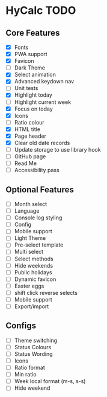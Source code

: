 # HyCalc TODO

## Core Features

 - [x] Fonts
 - [x] PWA support
 - [x] Favicon
 - [ ] Dark Theme
 - [x] Select animation
 - [x] Advanced keydown nav
 - [ ] Unit tests
 - [x] Highlight today
 - [ ] Highlight current week
 - [x] Focus on today
 - [x] Icons
 - [ ] Ratio colour
 - [x] HTML title
 - [x] Page header
 - [x] Clear old date records
 - [ ] Update storage to use library hook
 - [ ] GitHub page
 - [ ] Read Me
 - [ ] Accessibility pass
 
## Optional Features

 - [ ] Month select
 - [ ] Language
 - [ ] Console log styling
 - [ ] Config
 - [ ] Mobile support
 - [ ] Light Theme
 - [ ] Pre-select template
 - [ ] Multi select
 - [ ] Select methods
 - [ ] Hide weekends
 - [ ] Public holidays
 - [ ] Dynamic favicon
 - [ ] Easter eggs
 - [ ] shift click reverse selects
 - [ ] Mobile support
 - [ ] Export/import

## Configs

  - [ ] Theme switching
  - [ ] Status Colours
  - [ ] Status Wording
  - [ ] Icons
  - [ ] Ratio format
  - [ ] Min ratio
  - [ ] Week local format (m-s, s-s)
  - [ ] Hide weekend